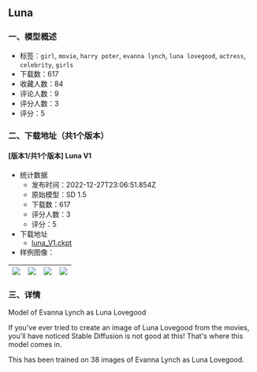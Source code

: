 ## Luna
### 一、模型概述

- 标签：`girl`, `movie`, `harry poter`, `evanna lynch`, `luna lovegood`, `actress`, `celebrity`, `girls`
- 下载数：617
- 收藏人数：84
- 评论人数：9
- 评分人数：3
- 评分：5

### 二、下载地址（共1个版本）

#### [版本1/共1个版本] Luna V1

- 统计数据
  - 发布时间：2022-12-27T23:06:51.854Z
  - 原始模型：SD 1.5
  - 下载数：617
  - 评分人数：3
  - 评分：5
- 下载地址
  - [luna_V1.ckpt](https://civitai.com/api/download/models/1183)
- 样例图像：

| <img src="https://image.civitai.com/xG1nkqKTMzGDvpLrqFT7WA/156b14af-5ed8-403b-d3f0-9ffef911e800/width=450/9659.jpeg" /> | <img src="https://image.civitai.com/xG1nkqKTMzGDvpLrqFT7WA/e49ea279-dac1-4e79-062a-44f0bf37ac00/width=450/9668.jpeg" /> | <img src="https://image.civitai.com/xG1nkqKTMzGDvpLrqFT7WA/d93a9079-29d7-4ead-2e56-8b1fe3be5a00/width=450/9667.jpeg" /> | <img src="https://image.civitai.com/xG1nkqKTMzGDvpLrqFT7WA/f6d38de3-039c-445e-dcfa-d2bba8ec9e00/width=450/9666.jpeg" /> |
| ---- | ---- | ---- | ---- |


### 三、详情
<p>Model of Evanna Lynch as Luna Lovegood</p><p>If you've ever tried to create an image of Luna Lovegood from the movies, you'll have noticed Stable Diffusion is not good at this! That's where this model comes in.</p><p>This has been trained on 38 images of Evanna Lynch as Luna Lovegood.</p>